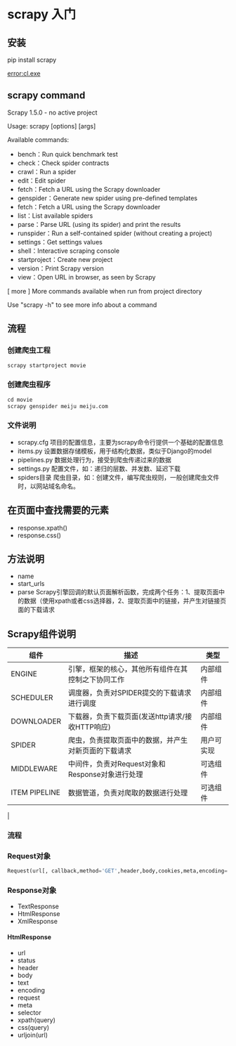 # scrapy 入门


## 安装

pip install scrapy

[error:cl.exe](https://stackoverflow.com/questions/43980405/cl-exe-failed-no-such-file-or-directory-when-installing-scrapy)

## scrapy command
Scrapy 1.5.0 - no active project

Usage:
  scrapy <command> [options] [args]

Available commands:

 - bench：Run quick benchmark test
 - check：Check spider contracts
 - crawl：Run a spider
 - edit：Edit spider
 - fetch：Fetch a URL using the Scrapy downloader
 - genspider：Generate new spider using pre-defined templates
 - fetch：Fetch a URL using the Scrapy downloader
 - list：List available spiders
 - parse：Parse URL (using its spider) and print the results
 - runspider：Run a self-contained spider (without creating a project)
 - settings：Get settings values
 - shell：Interactive scraping console
 - startproject：Create new project
 - version：Print Scrapy version
 - view：Open URL in browser, as seen by Scrapy

  [ more ]      More commands available when run from project directory

Use "scrapy <command> -h" to see more info about a command

## 流程 

### 创建爬虫工程

```python
scrapy startproject movie
```

### 创建爬虫程序

```python
cd movie
scrapy genspider meiju meiju.com
```

### 文件说明

 - scrapy.cfg 项目的配置信息，主要为scrapy命令行提供一个基础的配置信息
 - items.py 设置数据存储模板，用于结构化数据，类似于Django的model
 - pipelines.py 数据处理行为，接受到爬虫传递过来的数据
 - settings.py 配置文件，如：递归的层数、并发数、延迟下载
 - spiders目录 爬虫目录，如：创建文件，编写爬虫规则，一般创建爬虫文件时，以网站域名命名。

## 在页面中查找需要的元素

- response.xpath()
- response.css()

## 方法说明

- name
- start_urls
- parse Scrapy引擎回调的默认页面解析函数，完成两个任务：1、提取页面中的数据（使用xpath或者css选择器，2、提取页面中的链接，并产生对链接页面的下载请求

## Scrapy组件说明

|组件|描述|类型|
|-|-|-|
|ENGINE|引擎，框架的核心，其他所有组件在其控制之下协同工作|内部组件|
|SCHEDULER|调度器，负责对SPIDER提交的下载请求进行调度|内部组件|
|DOWNLOADER|下载器，负责下载页面(发送http请求/接收HTTP响应)|内部组件|
|SPIDER|爬虫，负责提取页面中的数据，并产生对新页面的下载请求|用户可实现|
|MIDDLEWARE|中间件，负责对Request对象和Response对象进行处理|可选组件|
|ITEM PIPELINE|数据管道，负责对爬取的数据进行处理|可选组件|
|

### 流程

### Request对象

```python
Request(url[, callback,method='GET',header,body,cookies,meta,encoding='utf-8',priority=0,dont_filter=False,errback])
```

### Response对象

- TextResponse
- HtmlResponse
- XmlResponse

#### HtmlResponse

- url
- status
- header
- body 
- text
- encoding
- request
- meta
- selector
- xpath(query)
- css(query)
- urljoin(url)
